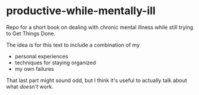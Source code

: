 # productive-while-mentally-ill
Repo for a short book on dealing with chronic mental illness while still trying to Get Things Done.

The idea is for this text to include a combination of my
  + personal experiences
  + techniques for staying organized
  + my own failures

That last part might sound odd, but I think it's useful to actually talk about what *doesn't* work.
